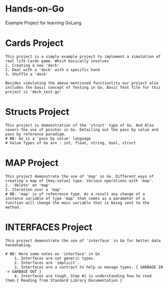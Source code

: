 # Hands-on-Go
Example Project for learning GoLang

# Cards Project
    This project is a simple example project to implement a simulation of real life Cards game. Which basically involves
    1. Creating a new 'deck'
    2. Deal with a 'deck' with a specific hand
    3. Shuffle a 'deck'

    Besides simulating the above mentioned functionlity our project also includes the basic concept of Testing in Go. Basic Test file for this project is 'deck_test.go'

# Structs Project
    This project is demonstration of the 'struct' type of Go. And Also covers the use of pointer in Go. Detailing out the pass by value and pass by reference paradigm.
    # NB: Go is a 'pass by value' language
    # Value Types of Go are : int, float, string, bool, struct

# MAP Project
    This project demonstrate the use of 'map' in Go. Different ways of creating a map of {key:value} type. Various operations with 'map'.
    1. 'delete' on 'map'
    2. Iteration over a 'map'
    # NB: 'map' is of refenrence type. As a result any change of a instance variable of type 'map' that comes as a parameter of a function will change the main variable that is being sent to the method.

# INTERFACES Project
    This project demonstrate the use of 'interface' in Go for better data handshaking.

    # NB: Here some notes on 'interface' in Go
        1. Interfaces are not generic types.
        2. Interfaces are 'implicit'.
        3. Interfaces are a contract to help us manage types. { GARBAGE IN -> GARBAGE OUT }
        4. Interfaces are tough. Step #1 is understanding how to read them.{ Reading from Standard Library Documentation }